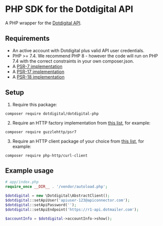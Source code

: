 # PHP SDK for the Dotdigital API

A PHP wrapper for the [Dotdigital API](https://developer.dotdigital.com/docs/getting-started-with-the-api).

## Requirements

* An active account with Dotdigital plus valid API user credentials.
* PHP >= 7.4. We recommend PHP 8 - however the code will run on PHP 7.4 with the correct constraints in your own composer.json.
* A [PSR-7 implementation](https://packagist.org/providers/psr/http-message-implementation)
* A [PSR-17 implementation](https://packagist.org/providers/psr/http-factory-implementation)
* A [PSR-18 implementation](https://packagist.org/providers/psr/http-client-implementation)

## Setup

1. Require this package:
```
composer require dotdigital/dotdigital-php
```
2. Require an HTTP factory implementation from [this list](https://packagist.org/providers/psr/http-factory-implementation), for example:
```
composer require guzzlehttp/psr7
```
3. Require an HTTP client package of your choice from [this list](https://packagist.org/providers/php-http/client-implementation), for example:
```
composer require php-http/curl-client
```

## Example usage

```php
# app/index.php
require_once __DIR__ . '/vendor/autoload.php';

$dotdigital = new \Dotdigital\AbstractClient();
$dotdigital::setApiUser('apiuser-123@apiconnector.com');
$dotdigital::setApiPassword('');
$dotdigital::setApiEndpoint('https://r1-api.dotmailer.com');

$accountInfo = $dotdigital->accountInfo->show();
```
